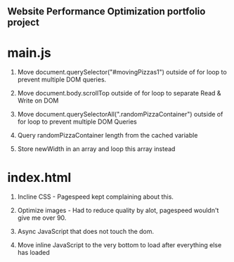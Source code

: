 
## Website Performance Optimization portfolio project

#  main.js

1. Move document.querySelector("#movingPizzas1") outside of for loop to prevent multiple DOM queries.

2. Move document.body.scrollTop outside of for loop to separate Read & Write on DOM

3. Move document.querySelectorAll(".randomPizzaContainer") outside of for loop to prevent multiple DOM Queries

4. Query randomPizzaContainer length from the cached variable

5. Store newWidth in an array and loop this array instead

# index.html

1. Incline CSS - Pagespeed kept complaining about this.

2. Optimize images - Had to reduce quality by alot, pagespeed wouldn't give me over 90.

3. Async JavaScript that does not touch the dom.

4. Move inline JavaScript to the very bottom to load after everything else has loaded




